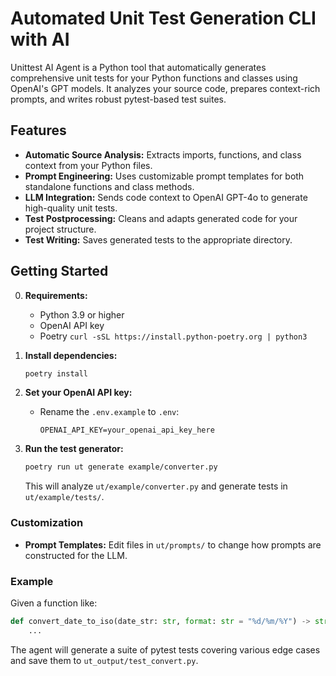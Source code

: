 # Automated Unit Test Generation CLI with AI

Unittest AI Agent is a Python tool that automatically generates comprehensive unit tests for your Python functions and classes using OpenAI's GPT models. It analyzes your source code, prepares context-rich prompts, and writes robust pytest-based test suites.

## Features

- **Automatic Source Analysis:** Extracts imports, functions, and class context from your Python files.
- **Prompt Engineering:** Uses customizable prompt templates for both standalone functions and class methods.
- **LLM Integration:** Sends code context to OpenAI GPT-4o to generate high-quality unit tests.
- **Test Postprocessing:** Cleans and adapts generated code for your project structure.
- **Test Writing:** Saves generated tests to the appropriate directory.

## Getting Started

0. **Requirements:**
   - Python 3.9 or higher
   - OpenAI API key
   - Poetry `curl -sSL https://install.python-poetry.org | python3`

1. **Install dependencies:**
   ```sh
   poetry install
   ```

2. **Set your OpenAI API key:**
   - Rename the `.env.example` to `.env`:
     ```
     OPENAI_API_KEY=your_openai_api_key_here
     ```

3. **Run the test generator:**
   ```sh
   poetry run ut generate example/converter.py
   ```

   This will analyze `ut/example/converter.py` and generate tests in `ut/example/tests/`.

### Customization

- **Prompt Templates:** Edit files in `ut/prompts/` to change how prompts are constructed for the LLM.

### Example

Given a function like:

```python
def convert_date_to_iso(date_str: str, format: str = "%d/%m/%Y") -> str:
    ...
```

The agent will generate a suite of pytest tests covering various edge cases and save them to `ut_output/test_convert.py`.


